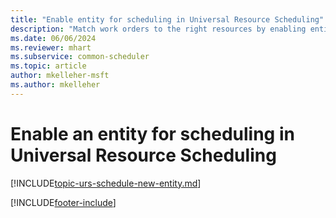 ```yaml
---
title: "Enable entity for scheduling in Universal Resource Scheduling"
description: "Match work orders to the right resources by enabling entities for scheduling. Learn how to enable an entity and how it works on the schedule board."
ms.date: 06/06/2024
ms.reviewer: mhart
ms.subservice: common-scheduler
ms.topic: article
author: mkelleher-msft
ms.author: mkelleher
---
```


# Enable an entity for scheduling in Universal Resource Scheduling

[!INCLUDE[topic-urs-schedule-new-entity.md](../shared/urs/schedule-new-entity.md)]

[!INCLUDE[footer-include](../includes/footer-banner.md)]
